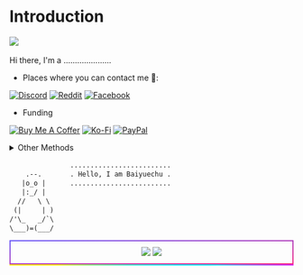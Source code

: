 <!-- <img src="hihi.gif" width="1000px" height="170px"> -->
<!-- <img src="https://raw.githubusercontent.com/khoa083/khoa/main/Khoa_ne/img/Rainbow.gif" style="display: block;margin-left: auto;margin-right: auto;margin-bottom:5px;width:1500px;"> -->

# Introduction 

![](https://komarev.com/ghpvc/?username=xiaowu-d3&style=for-the-badge&base=1111)

Hi there, I'm a .....................
- Places where you can contact me 📱: 

[![Discord](https://img.shields.io/badge/Discord-%235865F2.svg?style=for-the-badge&logo=discord&logoColor=white)](https://discord.com/users/600704648038580235)
[![Reddit](https://img.shields.io/badge/Reddit-FF5700?style=for-the-badge&logo=Reddit&logoColor=white)](https://matrix.to/#/@siduck:matrix.org)
[![Facebook](https://img.shields.io/badge/Facebook-0084ff?style=for-the-badge&logo=Facebook&logoColor=white)](https://www.facebook.com/dongfangxiaobai11/)

- Funding

[![Buy Me A Coffer](https://img.shields.io/badge/Buy_Me_A_Coffee-FFDD00?style=for-the-badge&logo=buy-me-a-coffee&logoColor=black)](https://buymeacoffee.com/ebevutruq)
[![Ko-Fi](https://img.shields.io/badge/Ko--fi-F16061?style=for-the-badge&logo=ko-fi&logoColor=white)](https://ko-fi.com/baiyuechu)
[![PayPal](https://img.shields.io/badge/PayPal-00457C?style=for-the-badge&logo=paypal&logoColor=white)](https://www.paypal.com/invoice/p/#HZWF8VQHDL9SV9WL)
<details> 
<summary> Other Methods</summary>
<hr>

 - Momo: 0397882342
 - MBbank - 996677888

</details>
<!-- [![Typing SVG](https://readme-typing-svg.herokuapp.com?font=JetBrainsMono+Nerd+Font&weight=300&size=33&pause=1000&color=68A5F7&center=true&vCenter=true&width=999&lines=Hello%2C+I+am+Baiyuechu)](https://git.io/typing-svg) -->

```
               .........................
    .--.       . Hello, I am Baiyuechu .
   |o_o |      .........................
   |:_/ |
  //   \ \
 (|     | )         
/'\_   _/`\
\___)=(___/                         
```
<div align="center" style="padding: 10px; border: 2px solid;
  border-image-slice: 1;
  border-image-source: linear-gradient(to right bottom, #6a5af9, #f62682);">
    <img src="https://skillicons.dev/icons?i=react,bootstrap,html,css,vscode,github,figma,tailwind,git,gitlab,arch,cmake,neovim,photoshop" />
    <img src="https://skillicons.dev/icons?i=nodejs,python,javascript,typescript,express,mongodb,c,cpp,java,nextjs,mysql,bash,linux,discord" /><br>
</div>
<img src="https://raw.githubusercontent.com/khoa083/khoa/main/Khoa_ne/img/Rainbow.gif" style="display: block;margin-left: auto;margin-right: auto;margin-bottom:5px;width:1500px;">

